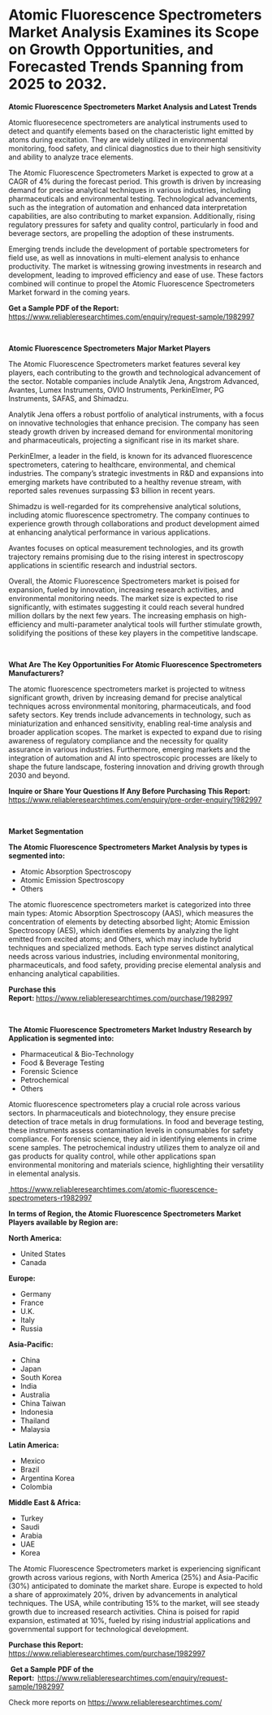 <p><h1>Atomic Fluorescence Spectrometers Market Analysis Examines its Scope on Growth Opportunities, and Forecasted Trends Spanning from 2025 to 2032.</h1></p><p><strong>Atomic Fluorescence Spectrometers Market Analysis and Latest Trends</strong></p>
<p><p>Atomic fluoresecence spectrometers are analytical instruments used to detect and quantify elements based on the characteristic light emitted by atoms during excitation. They are widely utilized in environmental monitoring, food safety, and clinical diagnostics due to their high sensitivity and ability to analyze trace elements.</p><p>The Atomic Fluorescence Spectrometers Market is expected to grow at a CAGR of 4% during the forecast period. This growth is driven by increasing demand for precise analytical techniques in various industries, including pharmaceuticals and environmental testing. Technological advancements, such as the integration of automation and enhanced data interpretation capabilities, are also contributing to market expansion. Additionally, rising regulatory pressures for safety and quality control, particularly in food and beverage sectors, are propelling the adoption of these instruments.</p><p>Emerging trends include the development of portable spectrometers for field use, as well as innovations in multi-element analysis to enhance productivity. The market is witnessing growing investments in research and development, leading to improved efficiency and ease of use. These factors combined will continue to propel the Atomic Fluorescence Spectrometers Market forward in the coming years.</p></p>
<p><strong>Get a Sample PDF of the Report:&nbsp;</strong> <a href="https://www.reliableresearchtimes.com/enquiry/request-sample/1982997?utm_campaign=2199&utm_medium=2&utm_source=Github&utm_content=ia&utm_term=20022025&utm_id=atomic-fluorescence-spectrometers">https://www.reliableresearchtimes.com/enquiry/request-sample/1982997</a></p>
<p>&nbsp;</p>
<p><strong>Atomic Fluorescence Spectrometers Major Market Players</strong></p>
<p><p>The Atomic Fluorescence Spectrometers market features several key players, each contributing to the growth and technological advancement of the sector. Notable companies include Analytik Jena, Angstrom Advanced, Avantes, Lumex Instruments, OVIO Instruments, PerkinElmer, PG Instruments, SAFAS, and Shimadzu.</p><p>Analytik Jena offers a robust portfolio of analytical instruments, with a focus on innovative technologies that enhance precision. The company has seen steady growth driven by increased demand for environmental monitoring and pharmaceuticals, projecting a significant rise in its market share. </p><p>PerkinElmer, a leader in the field, is known for its advanced fluorescence spectrometers, catering to healthcare, environmental, and chemical industries. The company’s strategic investments in R&D and expansions into emerging markets have contributed to a healthy revenue stream, with reported sales revenues surpassing $3 billion in recent years.</p><p>Shimadzu is well-regarded for its comprehensive analytical solutions, including atomic fluorescence spectrometry. The company continues to experience growth through collaborations and product development aimed at enhancing analytical performance in various applications.</p><p>Avantes focuses on optical measurement technologies, and its growth trajectory remains promising due to the rising interest in spectroscopy applications in scientific research and industrial sectors. </p><p>Overall, the Atomic Fluorescence Spectrometers market is poised for expansion, fueled by innovation, increasing research activities, and environmental monitoring needs. The market size is expected to rise significantly, with estimates suggesting it could reach several hundred million dollars by the next few years. The increasing emphasis on high-efficiency and multi-parameter analytical tools will further stimulate growth, solidifying the positions of these key players in the competitive landscape.</p></p>
<p>&nbsp;</p>
<p><strong>What Are The Key Opportunities For Atomic Fluorescence Spectrometers Manufacturers?</strong></p>
<p><p>The atomic fluorescence spectrometers market is projected to witness significant growth, driven by increasing demand for precise analytical techniques across environmental monitoring, pharmaceuticals, and food safety sectors. Key trends include advancements in technology, such as miniaturization and enhanced sensitivity, enabling real-time analysis and broader application scopes. The market is expected to expand due to rising awareness of regulatory compliance and the necessity for quality assurance in various industries. Furthermore, emerging markets and the integration of automation and AI into spectroscopic processes are likely to shape the future landscape, fostering innovation and driving growth through 2030 and beyond.</p></p>
<p><strong>Inquire or Share Your Questions If Any Before Purchasing This Report:</strong> <a href="https://www.reliableresearchtimes.com/enquiry/pre-order-enquiry/1982997?utm_campaign=2199&utm_medium=2&utm_source=Github&utm_content=ia&utm_term=20022025&utm_id=atomic-fluorescence-spectrometers">https://www.reliableresearchtimes.com/enquiry/pre-order-enquiry/1982997</a></p>
<p>&nbsp;</p>
<p><strong>Market Segmentation</strong></p>
<p><strong>The Atomic Fluorescence Spectrometers Market Analysis by types is segmented into:</strong></p>
<p><ul><li>Atomic Absorption Spectroscopy</li><li>Atomic Emission Spectroscopy</li><li>Others</li></ul></p>
<p><p>The atomic fluorescence spectrometers market is categorized into three main types: Atomic Absorption Spectroscopy (AAS), which measures the concentration of elements by detecting absorbed light; Atomic Emission Spectroscopy (AES), which identifies elements by analyzing the light emitted from excited atoms; and Others, which may include hybrid techniques and specialized methods. Each type serves distinct analytical needs across various industries, including environmental monitoring, pharmaceuticals, and food safety, providing precise elemental analysis and enhancing analytical capabilities.</p></p>
<p><strong>Purchase this Report:&nbsp;</strong><a href="https://www.reliableresearchtimes.com/purchase/1982997?utm_campaign=2199&utm_medium=2&utm_source=Github&utm_content=ia&utm_term=20022025&utm_id=atomic-fluorescence-spectrometers">https://www.reliableresearchtimes.com/purchase/1982997</a></p>
<p>&nbsp;</p>
<p><strong>The Atomic Fluorescence Spectrometers Market Industry Research by Application is segmented into:</strong></p>
<p><ul><li>Pharmaceutical & Bio-Technology</li><li>Food & Beverage Testing</li><li>Forensic Science</li><li>Petrochemical</li><li>Others</li></ul></p>
<p><p>Atomic fluorescence spectrometers play a crucial role across various sectors. In pharmaceuticals and biotechnology, they ensure precise detection of trace metals in drug formulations. In food and beverage testing, these instruments assess contamination levels in consumables for safety compliance. For forensic science, they aid in identifying elements in crime scene samples. The petrochemical industry utilizes them to analyze oil and gas products for quality control, while other applications span environmental monitoring and materials science, highlighting their versatility in elemental analysis.</p></p>
<p><a href="https://www.reliableresearchtimes.com/atomic-fluorescence-spectrometers-r1982997?utm_campaign=2199&utm_medium=2&utm_source=Github&utm_content=ia&utm_term=20022025&utm_id=atomic-fluorescence-spectrometers">&nbsp;https://www.reliableresearchtimes.com/atomic-fluorescence-spectrometers-r1982997</a></p>
<p><strong>In terms of Region, the Atomic Fluorescence Spectrometers Market Players available by Region are:</strong></p>
<p>
    <p> <strong> North America: </strong>
        <ul>
            <li>United States</li>
            <li>Canada</li>
        </ul>
        </p> 
    <p> <strong> Europe: </strong>
        <ul>
            <li>Germany</li>
            <li>France</li>
            <li>U.K.</li>
            <li>Italy</li>
            <li>Russia</li>
        </ul>
        </p> 
    <p> <strong> Asia-Pacific: </strong>
        <ul>
            <li>China</li>
            <li>Japan</li>
            <li>South Korea</li>
            <li>India</li>
            <li>Australia</li>
            <li>China Taiwan</li>
            <li>Indonesia</li>
            <li>Thailand</li>
            <li>Malaysia</li>
        </ul>
        </p> 
    <p> <strong> Latin America: </strong>
        <ul>
            <li>Mexico</li>
            <li>Brazil</li>
            <li>Argentina Korea</li>
            <li>Colombia</li>
        </ul>
        </p> 
    <p> <strong> Middle East & Africa: </strong>
        <ul>
            <li>Turkey</li>
            <li>Saudi</li>
            <li>Arabia</li>
            <li>UAE</li>
            <li>Korea</li>
        </ul>
    </p>
    </p>
<p><p>The Atomic Fluorescence Spectrometers market is experiencing significant growth across various regions, with North America (25%) and Asia-Pacific (30%) anticipated to dominate the market share. Europe is expected to hold a share of approximately 20%, driven by advancements in analytical techniques. The USA, while contributing 15% to the market, will see steady growth due to increased research activities. China is poised for rapid expansion, estimated at 10%, fueled by rising industrial applications and governmental support for technological development.</p></p>
<p><strong>Purchase this Report: </strong><a href="https://www.reliableresearchtimes.com/purchase/1982997?utm_campaign=2199&utm_medium=2&utm_source=Github&utm_content=ia&utm_term=20022025&utm_id=atomic-fluorescence-spectrometers">https://www.reliableresearchtimes.com/purchase/1982997</a></p>
<p>&nbsp;<strong>Get a Sample PDF of the Report:&nbsp;&nbsp;</strong><a href="https://www.reliableresearchtimes.com/enquiry/request-sample/1982997?utm_campaign=2199&utm_medium=2&utm_source=Github&utm_content=ia&utm_term=20022025&utm_id=atomic-fluorescence-spectrometers">https://www.reliableresearchtimes.com/enquiry/request-sample/1982997</a></p>
<p><strong></strong></p>
<p>Check more reports on <a href="https://www.reliableresearchtimes.com/?utm_campaign=2199&utm_medium=2&utm_source=Github&utm_content=ia&utm_term=20022025&utm_id=atomic-fluorescence-spectrometers">https://www.reliableresearchtimes.com/</a></p>